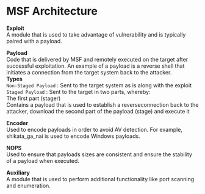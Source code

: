 # MSF Architecture

**Exploit**\
A module that is used to take advantage of vulnerability and is typically paired with a payload.

**Payload**\
Code that is delivered by MSF and remotely executed on the target after successful exploitation. An example of a payload is a reverse shell that initiates a connection from the target system back to the attacker.\
**Types**\
`Non-Staged Payload` : Sent to the target system as is along with the exploit\
`Staged Payload` : Sent to the target in two parts, whereby:\
The first part (stager)\
Contains a payload that is used to establish a reverseconnection back to the attacker, download the second part of the payload (stage) and execute it

**Encoder**\
Used to encode payloads in order to avoid AV detection. For
example, shikata_ga_nai is used to encode Windows payloads.

**NOPS**\
Used to ensure that payloads sizes are consistent and ensure the stability of a payload when executed.

**Auxiliary**\
A module that is used to perform additional functionality like port scanning and enumeration.